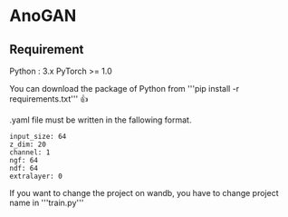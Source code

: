 # AnoGAN

## Requirement
Python : 3.x
PyTorch >= 1.0

You can download the package of Python from '''pip install -r requirements.txt''' :+1:

.yaml file must be written in the fallowing format.
```
input_size: 64
z_dim: 20
channel: 1
ngf: 64 
ndf: 64 
extralayer: 0

```

If you want to change the project on wandb, you have to change project name in '''train.py'''